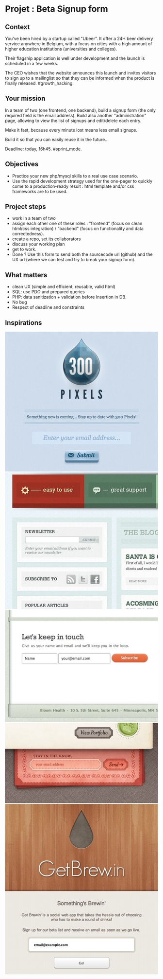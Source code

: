 # Projet : Beta Signup form
## Context

You've been hired by a startup called "Ubeer". It offer a 24H beer delivery service anywhere in Belgium, with a focus on cities with a high amount of higher education institutions (universities and colleges).

Their flagship application is well under development and the launch is scheduled in a few weeks.

The CEO wishes that the website announces this launch and invites visitors to sign up to a mailinglist so that they can be informed when the product is finally released. #growth_hacking.

## Your mission

In a team of two (one frontend, one backend), build a signup form (the only required field is the email address). Build also another "administration" page, allowing to view the list of signups and edit/delete each entry. 

Make it fast, because every minute lost means less email signups.

Build it so that you can easily reuse it in the future...

Deadline: today, 16h45.  #sprint_mode.


## Objectives

- Practice your new php/mysql skills to a real use case scenario.
- Use the rapid development strategy used for the one-pager to quickly come to a production-ready result : html template and/or css frameworks are to be used.

## Project steps
- work in a team of two
- assign each other one of these roles : "frontend" (focus on clean html/css integration) / "backend" (focus on functionality and data correctedness).
- create a repo, set its collaborators
- discuss your working plan
- get to work.
- Done ? Use this form to send both the sourcecode url (github) and the UX url (where we can test and try to break your signup form).

## What matters
- clean UX (simple and efficient, reusable, valid html)
- SQL: use PDO and prepared queries
- PHP: data sanitization +  validation before Insertion in DB.
- No bug
- Respect of deadline and constraints

## Inspirations

![](./signup-form-1.jpg)
![](./signup-form-2.jpg)
![](./signup-form-3.jpg)
![](./signup-form-4.jpg)
![](./signup-form-5.jpg)
